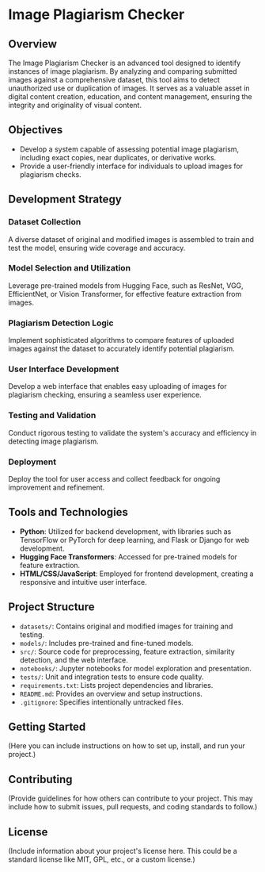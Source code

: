 # Image Plagiarism Checker

## Overview
The Image Plagiarism Checker is an advanced tool designed to identify instances of image plagiarism. By analyzing and comparing submitted images against a comprehensive dataset, this tool aims to detect unauthorized use or duplication of images. It serves as a valuable asset in digital content creation, education, and content management, ensuring the integrity and originality of visual content.

## Objectives
- Develop a system capable of assessing potential image plagiarism, including exact copies, near duplicates, or derivative works.
- Provide a user-friendly interface for individuals to upload images for plagiarism checks.

## Development Strategy

### Dataset Collection
A diverse dataset of original and modified images is assembled to train and test the model, ensuring wide coverage and accuracy.

### Model Selection and Utilization
Leverage pre-trained models from Hugging Face, such as ResNet, VGG, EfficientNet, or Vision Transformer, for effective feature extraction from images.

### Plagiarism Detection Logic
Implement sophisticated algorithms to compare features of uploaded images against the dataset to accurately identify potential plagiarism.

### User Interface Development
Develop a web interface that enables easy uploading of images for plagiarism checking, ensuring a seamless user experience.

### Testing and Validation
Conduct rigorous testing to validate the system's accuracy and efficiency in detecting image plagiarism.

### Deployment
Deploy the tool for user access and collect feedback for ongoing improvement and refinement.

## Tools and Technologies
- **Python**: Utilized for backend development, with libraries such as TensorFlow or PyTorch for deep learning, and Flask or Django for web development.
- **Hugging Face Transformers**: Accessed for pre-trained models for feature extraction.
- **HTML/CSS/JavaScript**: Employed for frontend development, creating a responsive and intuitive user interface.

## Project Structure
- `datasets/`: Contains original and modified images for training and testing.
- `models/`: Includes pre-trained and fine-tuned models.
- `src/`: Source code for preprocessing, feature extraction, similarity detection, and the web interface.
- `notebooks/`: Jupyter notebooks for model exploration and presentation.
- `tests/`: Unit and integration tests to ensure code quality.
- `requirements.txt`: Lists project dependencies and libraries.
- `README.md`: Provides an overview and setup instructions.
- `.gitignore`: Specifies intentionally untracked files.

## Getting Started
(Here you can include instructions on how to set up, install, and run your project.)

## Contributing
(Provide guidelines for how others can contribute to your project. This may include how to submit issues, pull requests, and coding standards to follow.)

## License
(Include information about your project's license here. This could be a standard license like MIT, GPL, etc., or a custom license.)
